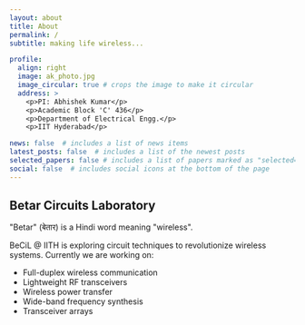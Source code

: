 ```yaml
---
layout: about
title: About
permalink: /
subtitle: making life wireless...

profile:
  align: right
  image: ak_photo.jpg
  image_circular: true # crops the image to make it circular
  address: >
    <p>PI: Abhishek Kumar</p>
    <p>Academic Block 'C' 436</p>
    <p>Department of Electrical Engg.</p>
    <p>IIT Hyderabad</p>

news: false  # includes a list of news items
latest_posts: false  # includes a list of the newest posts
selected_papers: false # includes a list of papers marked as "selected={true}"
social: false  # includes social icons at the bottom of the page
---
```


## **Be**tar **Ci**rcuits **L**aboratory
"Betar" (बेतार) is a Hindi word meaning "wireless".

BeCiL @ IITH is exploring circuit techniques to revolutionize wireless systems. Currently we are working on:

- Full-duplex wireless communication
- Lightweight RF transceivers
- Wireless power transfer
- Wide-band frequency synthesis
- Transceiver arrays

